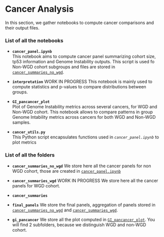 # Cancer Analysis

In this section, we gather notebooks to compute cancer comparisons and their output files.

### List of all the notebooks

- **`cancer_panel.ipynb`**  
This notebook aims to compute cancer panel summarizing cohort size, tp53 information and Genome Instability outputs. This script is used fo Non-WGD cohort subgroups and files are stored in [`cancer_summaries_no_wgd`](./cancer_summaries_no_wgd).

- **`interpretation`** 
WORK IN PROGRESS
This notebook is mainly used to compute statistics and p-values to compare distributions between groups. 

- **`GI_pancancer_plot`**  
Plot of Genome Instability metrics across several cancers, for WGD  and Non-WGD cohort. This notebook allows to compare patterns in group Genome Intability metrics across cancers for both WGD and Non-WGD samples.

- **`cancer_utils.py`**  
This Python script encapsulates functions used in *`cancer_panel.ipynb`* to plot metrics


### List of all the folders
- **`cancer_summaries_no_wgd`** 
We store here all the cancer panels for non WGD cohort, those are created in [`cancer_panel.ipynb`](./cancer_panel.ipynb)

- **`cancer_summaries_wgd`** 
WORK IN PROGRESS
We store here all the cancer panels for WGD cohort.

- **`cancer_summaries`** 

- **`final_panels`** 
We store the final panels, aggregation of panels stored in [`cancer_summaries_no_wgd`](./cancer_summaries_no_wgd) and [`cancer_summaries_wgd`](./cancer_summaries_wgd).

- **`gi_pancancer`** 
We store all the plot computed in [`GI_pancancer_plot`](./GI_pancancer_plot).
You will find 2 subfolders, because we distinguish WGD and non-WGD cohort.
